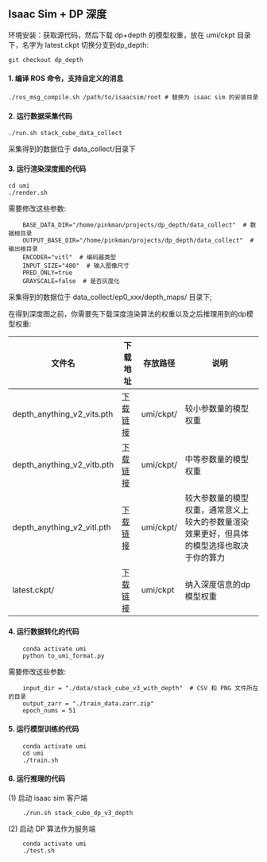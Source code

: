 ## Isaac Sim + DP 深度
环境安装：获取源代码，然后下载 dp+depth 的模型权重，放在 umi/ckpt 目录下，名字为 latest.ckpt
切换分支到dp_depth: 
```
git checkout dp_depth
```
#### 1. 编译 ROS 命令，支持自定义的消息
```
./ros_msg_compile.sh /path/to/isaacsim/root # 替换为 isaac sim 的安装目录
```
#### 2. 运行数据采集代码
```
./run.sh stack_cube_data_collect
```
采集得到的数据位于 data_collect/目录下

#### 3. 运行渲染深度图的代码
```
cd umi
./render.sh
```
需要修改这些参数:
```
    BASE_DATA_DIR="/home/pinkman/projects/dp_depth/data_collect"  # 数据根目录
    OUTPUT_BASE_DIR="/home/pinkman/projects/dp_depth/data_collect"  # 输出根目录
    ENCODER="vitl"  # 编码器类型
    INPUT_SIZE="480"  # 输入图像尺寸
    PRED_ONLY=true 
    GRAYSCALE=false  # 是否灰度化
```
采集得到的数据位于 data_collect/ep0_xxx/depth_maps/ 目录下;

在得到深度图之前，你需要先下载深度渲染算法的权重以及之后推理用到的dp模型权重:

| 文件名 | 下载地址 | 存放路径 | 说明 | 
| ----|  ----|   ----| ----| 
| depth_anything_v2_vits.pth | [下载链接]() | umi/ckpt/ | 较小参数量的模型权重|
| depth_anything_v2_vitb.pth | [下载链接](https://drive.usercontent.google.com/download?id=19iq23YNKJyqH0QQpBtrWrAGDbQPTnhpP&export=download&authuser=0&confirm=t&uuid=78d5d1ff-1d75-43b7-8a7b-5088339c33e9&at=AN8xHoqNCYLQKDmNaCrsE_I5XTxy:1750074426888) | umi/ckpt/ | 中等参数量的模型权重 |
| depth_anything_v2_vitl.pth | [下载链接](https://drive.usercontent.google.com/download?id=1kWv2Gs9bHmLU9p1oIKseEzatSuYMYMUz&export=download&authuser=0&confirm=t&uuid=89776719-968c-4280-a076-98ce331a905e&at=AN8xHorPFA0istfeSh2u8KNYsE6O:1750074479684) | umi/ckpt/ | 较大参数量的模型权重，通常意义上较大的参数量渲染效果更好，但具体的模型选择也取决于你的算力
| latest.ckpt/ | [下载链接](https://drive.usercontent.google.com/download?id=1xZNJ5pPyTqQu1hmmh9RcEE4usbBWvE7x&export=download&authuser=0&confirm=t&uuid=e1eb9133-8d94-4d52-bf05-5f6ecc95448e&at=AN8xHopFvgNqsViMmfaDR-_FjuZ-:1750074354360) | umi/ckpt | 纳入深度信息的dp模型权重 


#### 4. 运行数据转化的代码
```
    conda activate umi
    python to_umi_format.py
```
需要修改这些参数:
```
    input_dir = "./data/stack_cube_v3_with_depth"  # CSV 和 PNG 文件所在的目录
    output_zarr = "./train_data.zarr.zip"
    epoch_nums = 51
```
#### 5. 运行模型训练的代码
```
    conda activate umi
    cd umi
    ./train.sh
```
#### 6. 运行推理的代码
(1) 启动 isaac sim 客户端
```
    ./run.sh stack_cube_dp_v3_depth
```
(2) 启动 DP 算法作为服务端
```
    conda activate umi
    ./test.sh
```
